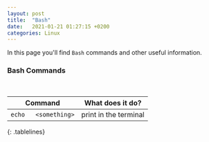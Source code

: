 ```yaml
---
layout: post
title:  "Bash"
date:   2021-01-21 01:27:15 +0200
categories: Linux
---
```


In this page you'll find `Bash` commands and other useful information.

<style>
.tablelines table, .tablelines td, .tablelines th {
        border: 1px solid black;
        }
</style>

### Bash Commands
<br>

|     **Command**          |     **What does it do?**     |
|:----------------------:|:------------------------:|
|    `echo   <something>` | print in the terminal    |
{: .tablelines}
